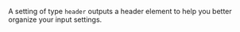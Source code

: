 A setting of type `header` outputs a header element to help you better organize your input settings.
